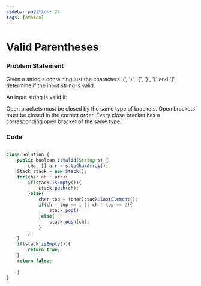 ```yaml
---
sidebar_position: 24
tags: [amazon]
---
```


# Valid Parentheses

### Problem Statement

Given a string s containing just the characters '(', ')', '{', '}', '[' and ']', determine if the input string is valid.

An input string is valid if:

Open brackets must be closed by the same type of brackets.
Open brackets must be closed in the correct order.
Every close bracket has a corresponding open bracket of the same type.



### Code

```jsx title="Java Code"

class Solution {
    public boolean isValid(String s) {
        char [] arr = s.toCharArray();
	Stack stack = new Stack();
	for(char ch : arr){
		if(stack.isEmpty()){
			stack.push(ch);
		}else{
			char top = (char)stack.lastElement();
			if(ch - top == 1 || ch - top == 2){
				stack.pop();
			}else{
				stack.push(ch);
			}
		}
	}
	if(stack.isEmpty()){
	    return true;
	}
	return false;
        
    }
}


```

